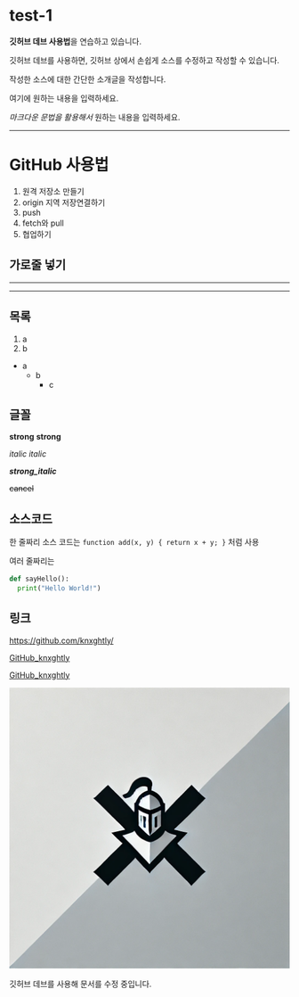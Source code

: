 # test-1

**깃허브 데브 사용법**을 연습하고 있습니다.

깃허브 데브를 사용하면, 깃허브 상에서 손쉽게 소스를 수정하고 작성할 수 있습니다.

작성한 소스에 대한 간단한 소개글을 작성합니다.

여기에 원하는 내용을 입력하세요.

*마크다운 문법을 활용해서* 원하는 내용을 입력하세요.

---

# GitHub 사용법

1. 원격 저장소 만들기
2. origin 지역 저장연결하기
3. push
4. fetch와 pull
5. 협업하기

## 가로줄 넣기
---
***

## 목록

1. a
2. b
* a
  - b
    + c

## 글꼴

**strong** __strong__

*italic* _italic_

***strong_italic***

~~cancel~~


## 소스코드

한 줄짜리 소스 코드는 `function add(x, y) { return x + y; }` 처럼 사용

여러 줄짜리는

```python
def sayHello():
  print("Hello World!")
```

## 링크

<https://github.com/knxghtly/>

[GitHub_knxghtly](https://github.com/knxghtly/)

[GitHub_knxghtly](https://github.com/knxghtly/, "Click to move https://github.com/knxghtly/")

![프로필 이미지](./knxghtly_icon.jpg)

깃허브 데브를 사용해 문서를 수정 중입니다.